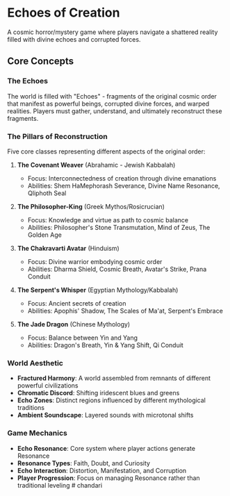 # Echoes of Creation

A cosmic horror/mystery game where players navigate a shattered reality filled with divine echoes and corrupted forces.

## Core Concepts

### The Echoes
The world is filled with "Echoes" - fragments of the original cosmic order that manifest as powerful beings, corrupted divine forces, and warped realities. Players must gather, understand, and ultimately reconstruct these fragments.

### The Pillars of Reconstruction
Five core classes representing different aspects of the original order:

1. **The Covenant Weaver** (Abrahamic - Jewish Kabbalah)
   - Focus: Interconnectedness of creation through divine emanations
   - Abilities: Shem HaMephorash Severance, Divine Name Resonance, Qliphoth Seal

2. **The Philosopher-King** (Greek Mythos/Rosicrucian)
   - Focus: Knowledge and virtue as path to cosmic balance
   - Abilities: Philosopher's Stone Transmutation, Mind of Zeus, The Golden Age

3. **The Chakravarti Avatar** (Hinduism)
   - Focus: Divine warrior embodying cosmic order
   - Abilities: Dharma Shield, Cosmic Breath, Avatar's Strike, Prana Conduit

4. **The Serpent's Whisper** (Egyptian Mythology/Kabbalah)
   - Focus: Ancient secrets of creation
   - Abilities: Apophis' Shadow, The Scales of Ma'at, Serpent's Embrace

5. **The Jade Dragon** (Chinese Mythology)
   - Focus: Balance between Yin and Yang
   - Abilities: Dragon's Breath, Yin & Yang Shift, Qi Conduit

### World Aesthetic
- **Fractured Harmony**: A world assembled from remnants of different powerful civilizations
- **Chromatic Discord**: Shifting iridescent blues and greens
- **Echo Zones**: Distinct regions influenced by different mythological traditions
- **Ambient Soundscape**: Layered sounds with microtonal shifts

### Game Mechanics
- **Echo Resonance**: Core system where player actions generate Resonance
- **Resonance Types**: Faith, Doubt, and Curiosity
- **Echo Interaction**: Distortion, Manifestation, and Corruption
- **Player Progression**: Focus on managing Resonance rather than traditional leveling # chandari
